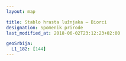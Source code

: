 ```yaml
---
layout: map

title: Stablo hrasta lužnjaka – Biorci
designation: Spomenik prirode
last_modified_at: 2018-06-02T23:12:23+02:00

geoSrbija:
  L1_182: [144]
---
```

